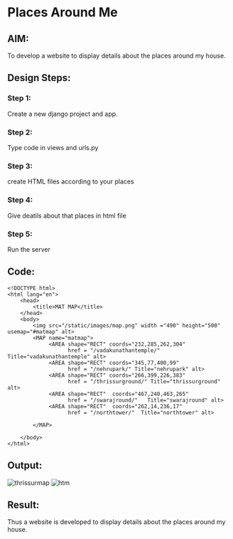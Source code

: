 # Places Around Me
## AIM:
To develop a website to display details about the places around my house.

## Design Steps:

### Step 1:

Create a new django project and app.

### Step 2:

Type code in views and urls.py

### Step 3:

create HTML files according to your places

### Step 4:

Give deatils about that places in html file

### Step 5:

Run the server

## Code:
```
<!DOCTYPE html>
<html lang="en">
    <head>
        <title>MAT MAP</title>
    </head>
    <body>
        <img src="/static/images/map.png" width ="490" height="500" usemap="#matmap" alt>
        <MAP name="matmap">
             <AREA shape="RECT" coords="232,285,262,304"
                   href = "/vadakunathantemple/" Title="vadakunathantemple" alt>
             <AREA shape="RECT" coords="345,77,400,99"
                   href = "/nehrupark/" Title="nehrupark" alt>
             <AREA shape="RECT" coords="266,399,226,383"
                   href = "/thrissurground/" Title="thrissurground" alt>
             <AREA shape="RECT"  coords="467,240,463,265"
                   href = "/swarajround/"   Title="swarajround" alt>
             <AREA shape="RECT"  coords="262,14,236,17"
                   href = "/northtower/"  Title="northtower" alt>
         
        </MAP>

    </body>
</html>
```


## Output:
![thrissurmap](https://user-images.githubusercontent.com/118753139/214388131-835a7a8e-0984-4e9b-bf49-b56408c6d2f8.png)
![htm](https://user-images.githubusercontent.com/118753139/214388155-9b21823c-316d-457b-bf4b-939ec9732a66.png)


## Result:
Thus a website is developed to display details about the places around my house.
